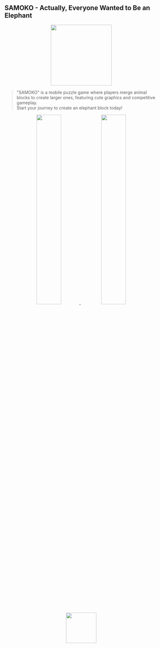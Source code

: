 ## SAMOKO - Actually, Everyone Wanted to Be an Elephant

<p align="center">
  <img src="https://github.com/STUDIO-SAMOKO/STUDIO-SAMOKO.github.io/assets/155935147/522190ad-15c2-4b8d-8c61-48adf9630ef4" style="width: 200px; height: auto;"/>
</p>

> "SAMOKO" is a mobile puzzle game where players merge animal blocks to create larger ones, featuring cute graphics and competitive gameplay.<br>
> Start your journey to create an elephant block today!<br>

<p align="center">
  <a href="https://apps.apple.com/app/samoko/id6476100658">
  <img src="https://github.com/STUDIO-SAMOKO/STUDIO-SAMOKO.github.io/assets/155935147/595a8ef2-51d8-4a81-9925-8cd188dfe838" style="width:40%; height: auto;"
/>
  </a>
  &nbsp;
  <a href="https://play.google.com/store/apps/details?id=com.STUDIOSAMOKO.SAMOKO">
  <img src="https://github.com/STUDIO-SAMOKO/STUDIO-SAMOKO.github.io/assets/155935147/c8e15e78-7e83-4357-b393-20c83d2ef1a4" style="width:40%; height: auto;"/>
  </a>
</p>

<br>
<br>
<br>

<p align="center">
  <!-- 662 x 706 -->
  <img src="https://github.com/STUDIO-SAMOKO/STUDIO-SAMOKO.github.io/assets/155935147/6163b316-0e4d-4262-98fc-3ca539d6898b" style="width: 100px; height: auto;"/>
</p>
